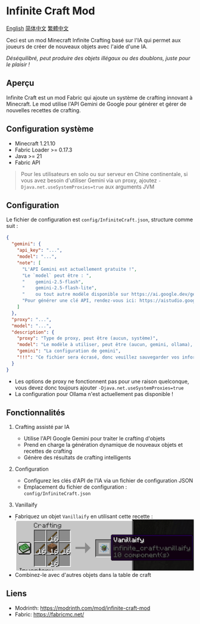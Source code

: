 # Infinite Craft Mod
[English](../README.md)
[简体中文](README.zh-CN.md)
[繁體中文](README.zh-CHT.md)

Ceci est un mod Minecraft Infinite Crafting basé sur l'IA qui permet aux joueurs de créer de nouveaux objets avec l'aide d'une IA.

*Déséquilibré, peut produire des objets illégaux ou des doublons, juste pour le plaisir !*

## Aperçu

Infinite Craft est un mod Fabric qui ajoute un système de crafting innovant à Minecraft. Le mod utilise l'API Gemini de Google pour générer et gérer de nouvelles recettes de crafting.

## Configuration système

- Minecraft 1.21.10
- Fabric Loader >= 0.17.3
- Java >= 21
- Fabric API

> Pour les utilisateurs en solo ou sur serveur en Chine continentale, si vous avez besoin d'utiliser Gemini via un proxy, ajoutez `-Djava.net.useSystemProxies=true` aux arguments JVM

## Configuration
Le fichier de configuration est `config/InfiniteCraft.json`, structure comme suit :
```json
{
  "gemini": {
    "api_key": "...",
    "model": "...",
    "note": [
      "L'API Gemini est actuellement gratuite !",
      "Le `model` peut être : ",
      "    gemini-2.5-flash",
      "    gemini-2.5-flash-lite",
      "    ou tout autre modèle disponible sur https://ai.google.dev/gemini-api/docs/models",
      "Pour générer une clé API, rendez-vous ici: https://aistudio.google.com/api-keys"
    ]
  },
  "proxy": "...",
  "model": "...",
  "description": {
    "proxy": "Type de proxy, peut être (aucun, système)",
    "model": "Le modèle à utiliser, peut être (aucun, gemini, ollama), utilisez aucun si vous utilisez uniquement le mod en tant que joueur sur un serveur",
    "gemini": "La configuration de gemini",
    "!!!": "Ce fichier sera écrasé, donc veuillez sauvegarder vos informations importantes ailleurs !"
  }
}
```
+ Les options de proxy ne fonctionnent pas pour une raison quelconque, vous devez donc toujours ajouter `-Djava.net.useSystemProxies=true`
+ La configuration pour Ollama n'est actuellement pas disponible !

## Fonctionnalités

1. Crafting assisté par IA
   - Utilise l'API Google Gemini pour traiter le crafting d'objets
   - Prend en charge la génération dynamique de nouveaux objets et recettes de crafting
   - Génère des résultats de crafting intelligents

2. Configuration
   - Configurez les clés d'API de l'IA via un fichier de configuration JSON
   - Emplacement du fichier de configuration : `config/InfiniteCraft.json`

3. Vanillaify
  - Fabriquez un objet `Vanillaify` en utilisant cette recette :
    ![Recette Vanillaify](crafting%20vanillaify.png)
  - Combinez-le avec d'autres objets dans la table de craft

## Liens

- Modrinth: https://modrinth.com/mod/infinite-craft-mod
- Fabric: https://fabricmc.net/